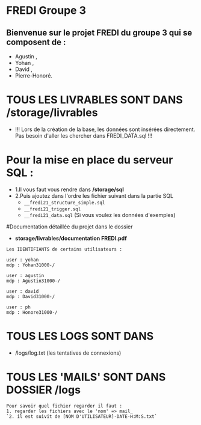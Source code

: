 # FREDI Groupe 3

## Bienvenue sur le projet FREDI du groupe 3 qui se composent de :
- Agustin ,
- Yohan ,
- David ,
- Pierre-Honoré.

# TOUS LES LIVRABLES SONT DANS /storage/livrables

- !!! Lors de la création de la base, les données sont insérées directement. Pas besoin d'aller les chercher dans FREDI_DATA.sql !!!

# Pour la mise en place du serveur SQL :
- 1.Il vous faut vous rendre dans **/storage/sql**
- 2.Puis ajoutez dans l'ordre les fichier suivant dans la partie SQL
    - `__fredi21_structure_simple.sql`
    - `__fredi21_trigger.sql`
    - `__fredi21_data.sql` (Si vous voulez les données d'exemples)


#Documentation détaillée du projet dans le dossier
- **storage/livrables/documentation FREDI.pdf**

```
Les IDENTIFIANTS de certains utilisateurs :

user : yohan
mdp : Yohan31000-/

user : agustin
mdp : Agustin31000-/

user : david
mdp : David31000-/

user : ph
mdp : Honore31000-/
```
# TOUS LES LOGS SONT DANS
- /logs/log.txt (les tentatives de connexions)

# TOUS LES 'MAILS' SONT DANS DOSSIER /logs
```
Pour savoir quel fichier regarder il faut :
1. regarder les fichiers avec le 'nom' => mail_
`2. il est suivit de [NOM D'UTILISATEUR]-DATE-H:M:S.txt`
```